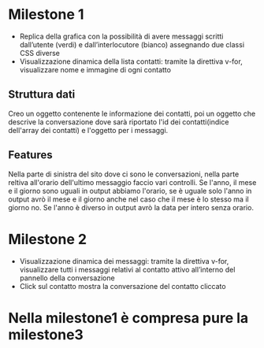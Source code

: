 # Milestone 1
- Replica della grafica con la possibilità di avere messaggi scritti dall’utente (verdi) e dall’interlocutore (bianco) assegnando due classi CSS diverse
- Visualizzazione dinamica della lista contatti: tramite la direttiva v-for, visualizzare nome e immagine di ogni contatto

## Struttura dati
Creo un oggetto contenente le informazione dei contatti, poi un oggetto che descrive la conversazione dove sarà riportato l'id dei contatti(indice dell'array dei contatti) e l'oggetto per i messaggi.

## Features
Nella parte di sinistra del sito dove ci sono le conversazioni, nella parte reltiva all'orario dell'ultimo messaggio faccio vari controlli. Se l'anno, il mese e il giorno sono uguali in output abbiamo l'orario, se è uguale solo l'anno in output avrò il mese e il giorno anche nel caso che il mese è lo stesso ma il giorno no. Se l'anno è diverso in output avrò la data per intero senza orario.

# Milestone 2
- Visualizzazione dinamica dei messaggi: tramite la direttiva v-for, visualizzare tutti i messaggi relativi al contatto attivo all’interno del pannello della conversazione
- Click sul contatto mostra la conversazione del contatto cliccato

# Nella milestone1 è compresa pure la milestone3